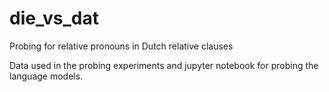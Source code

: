 # die_vs_dat
Probing for relative pronouns in Dutch relative clauses

Data used in the probing experiments and jupyter notebook for probing the language models. 
